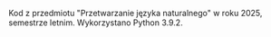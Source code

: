 Kod z przedmiotu "Przetwarzanie języka naturalnego" w roku 2025, semestrze letnim.
Wykorzystano Python 3.9.2.
